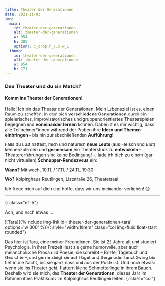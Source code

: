 ```yaml
---
title: Theater der Generationen
date: 2021-11-03
img:
  main:
    id: theater-der-generationen
    alt: theater-der-generationen
    w: 954
    h: 385
    options: c_crop,h_0.5,w_1
  thumb:
    id: theater-der-generationen
    alt: theater-der-generationen
    w: 954
    h: 771
---
```

### Das Theater und du ein Match?
#### Komm ins Theater der Generationen!
<!--mehr-->

Hallo! Ich bin das Theater der Generationen. Mein Lebensziel ist es, einen Raum zu schaffen, in dem sich **verschiedene Generationen** durch ein spielerisches, improvisatorisches und gruppenorientiertes Theaterspielen begegnen und **voneinander lernen** können. Dabei ist es mir wichtig, dass alle Teilnehmer*innen während der Proben ihre **Ideen und Themen einbringen** – bis hin zur abschließenden **Aufführung**!

Falls du Lust hättest, mich und natürlich **neue Leute** (aus Fleisch und Blut) kennenzulernen und **gemeinsam** ein Theaterstück zu **entwickeln** – Theatererfahrungen sind keine Bedingung! –, lade ich dich zu einem (gar nicht virtuellen) **Schnupper-Rendezvous** ein:

**Wann?** Mittwoch, 10.11. / 17.11. / 24.11., 19:30

**Wo?** Kolpinghaus Reutlingen, Liststraße 26, Theatersaal

Ich freue mich auf dich und hoffe, dass wir uns ineinander verlieben! 😉

---
{: class="mt-5"}

Ach, und noch etwas …

<div class="row" markdown=1>
![Tara]({% include img-link id='theater-der-generationen-tara' options='w_300' %}){: style="width:10rem" class="col img-fluid float-start rounded"}

Das hier ist Tara, eine meiner Freundinnen. Sie ist 22 Jahre alt und studiert Psychologie. In ihrer Freizeit liest sie gerne humorvolle, aber auch melancholische Prosa und Poesie, sie schreibt – Briefe, Tagebuch und Gedichte –, und gerne steigt sie auf Hügel und Berge oder tanzt Swing bis tief in die Nacht, bis sie ganz nass und aus der Puste ist. Und noch etwas: wenn sie ins Theater geht, flattern kleine Schmetterlinge in ihrem Bauch. Deshalb wird sie mich, das **Theater der Generationen**, dieses Jahr im Rahmen ihres Praktikums im Kolpinghaus Reutlingen leiten.
{: class="col"}
</div>


